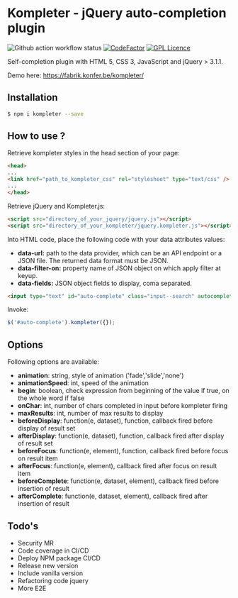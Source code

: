 # Kompleter - jQuery auto-completion plugin

![Github action workflow status](https://github.com/steve-lebleu/kompleter/actions/workflows/build.yml/badge.svg?branch=master)
[![CodeFactor](https://www.codefactor.io/repository/github/steve-lebleu/kompleter/badge)](https://www.codefactor.io/repository/github/steve-lebleu/kompleter)
[![GPL Licence](https://badges.frapsoft.com/os/gpl/gpl.svg?v=103)](https://github.com/steve-lebleu/kompleter/blob/master/LICENSE)

Self-completion plugin with HTML 5, CSS 3, JavaScript and jQuery > 3.1.1.

Demo here: https://fabrik.konfer.be/kompleter/

## Installation

``` bash 
$ npm i kompleter --save
```

## How to use ?

Retrieve kompleter styles in the head section of your page:

``` html 
<head>
...
<link href="path_to_kompleter_css" rel="stylesheet" type="text/css" />
...
</head>
```

Retrieve jQuery and Kompleter.js:

``` html 
<script src="directory_of_your_jquery/jquery.js"></script>
<script src="directory_of_your_kompleter/jquery.kompleter.js"></script>
```

Into HTML code, place the following code with your data attributes values:

* **data-url:** path to the data provider, which can be an API endpoint or a JSON file. The returned data format must be JSON.</li>
* **data-filter-on:** property name of JSON object on which apply filter at keyup.
* **data-fields:** JSON object fields to display, coma separated.

``` html 
<input type="text" id="auto-complete" class="input--search" autocomplete="off" placeholder="Enter a city name ..." data-url="" data-filter-on="" data-fields="" />
```
 
Invoke:

``` javascript
$('#auto-complete').kompleter({});
```

## Options

Following options are available:

* **animation**: string, style of animation ('fade','slide','none')
* **animationSpeed**: int, speed of the animation
* **begin**: boolean, check expression from beginning of the value if true, on the whole word if false
* **onChar**: int, number of chars completed in input before kompleter firing
* **maxResults**: int, number of max results to display
* **beforeDisplay**: function(e, dataset), function, callback fired before display of result set
* **afterDisplay**: function(e, dataset), function, callback fired after display of result set
* **beforeFocus**: function(e, element), function, callback fired before focus on result item
* **afterFocus**: function(e, element), callback fired after focus on result item
* **beforeComplete**: function(e, dataset, element), callback fired before insertion of result
* **afterComplete**: function(e, dataset, element), callback fired after insertion of result

## Todo's

- Security MR
- Code coverage in CI/CD
- Deploy NPM package CI/CD
- Release new version
- Include vanilla version
- Refactoring code jquery
- More E2E